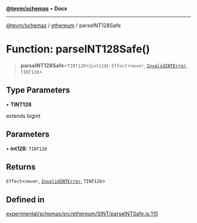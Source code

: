[**@tevm/schemas**](../../README.md) • **Docs**

***

[@tevm/schemas](../../modules.md) / [ethereum](../README.md) / parseINT128Safe

# Function: parseINT128Safe()

> **parseINT128Safe**\<`TINT128`\>(`int128`): `Effect`\<`never`, [`InvalidINTError`](../classes/InvalidINTError.md), `TINT128`\>

## Type Parameters

• **TINT128**

extends bigint

## Parameters

• **int128**: `TINT128`

## Returns

`Effect`\<`never`, [`InvalidINTError`](../classes/InvalidINTError.md), `TINT128`\>

## Defined in

[experimental/schemas/src/ethereum/SINT/parseINTSafe.js:115](https://github.com/evmts/tevm-monorepo/blob/main/experimental/schemas/src/ethereum/SINT/parseINTSafe.js#L115)
